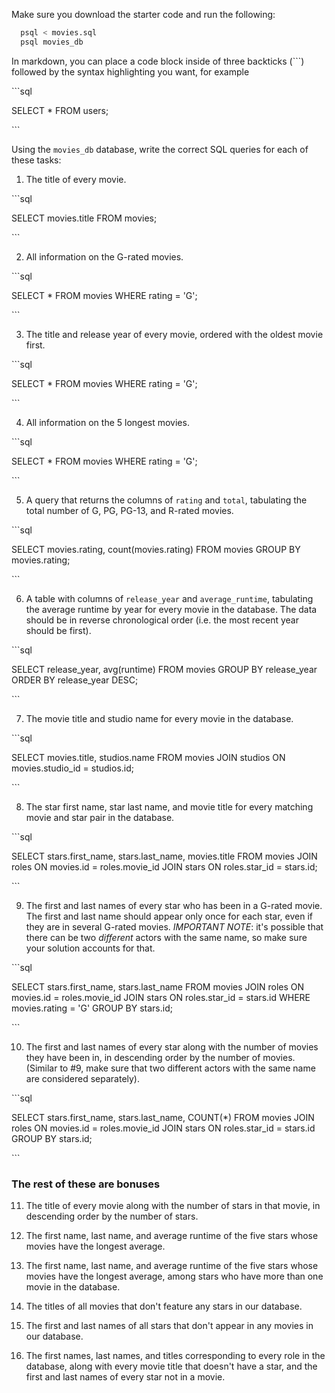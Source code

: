 Make sure you download the starter code and run the following:

```sh
  psql < movies.sql
  psql movies_db
```

In markdown, you can place a code block inside of three backticks (```) followed by the syntax highlighting you want, for example

\```sql

SELECT \* FROM users;

\```

Using the `movies_db` database, write the correct SQL queries for each of these tasks:

1.  The title of every movie.

\```sql

SELECT movies.title FROM movies;

\```

2.  All information on the G-rated movies.

\```sql

SELECT * FROM movies WHERE rating = 'G';

\```

3.  The title and release year of every movie, ordered with the
    oldest movie first.

\```sql

SELECT * FROM movies WHERE rating = 'G';

\```
    
4.  All information on the 5 longest movies.

\```sql

SELECT * FROM movies WHERE rating = 'G';

\```

5.  A query that returns the columns of `rating` and `total`, tabulating the
    total number of G, PG, PG-13, and R-rated movies.

\```sql

SELECT movies.rating, count(movies.rating) FROM movies GROUP BY movies.rating;

\```

6.  A table with columns of `release_year` and `average_runtime`,
    tabulating the average runtime by year for every movie in the database. The data should be in reverse chronological order (i.e. the most recent year should be first).

\```sql

SELECT release_year, avg(runtime) FROM movies GROUP BY release_year ORDER BY release_year DESC;

\```

7.  The movie title and studio name for every movie in the
    database.

\```sql

SELECT movies.title, studios.name FROM movies JOIN studios ON movies.studio_id = studios.id;

\```

8.  The star first name, star last name, and movie title for every
    matching movie and star pair in the database.

\```sql

SELECT stars.first_name, stars.last_name, movies.title FROM movies JOIN roles ON movies.id = roles.movie_id JOIN stars ON roles.star_id = stars.id;

\```

9.  The first and last names of every star who has been in a G-rated movie. The first and last name should appear only once for each star, even if they are in several G-rated movies. *IMPORTANT NOTE*: it's possible that there can be two *different* actors with the same name, so make sure your solution accounts for that.

\```sql

SELECT stars.first_name, stars.last_name FROM movies JOIN roles ON movies.id = roles.movie_id JOIN stars ON roles.star_id = stars.id WHERE movies.rating = 'G' GROUP BY stars.id;

\```

10. The first and last names of every star along with the number
    of movies they have been in, in descending order by the number of movies. (Similar to #9, make sure
    that two different actors with the same name are considered separately).

\```sql

SELECT stars.first_name, stars.last_name, COUNT(*) FROM movies JOIN roles ON movies.id = roles.movie_id JOIN stars ON roles.star_id = stars.id GROUP BY stars.id;

\```

### The rest of these are bonuses

11. The title of every movie along with the number of stars in
    that movie, in descending order by the number of stars.

12. The first name, last name, and average runtime of the five
    stars whose movies have the longest average.

13. The first name, last name, and average runtime of the five
    stars whose movies have the longest average, among stars who have more than one movie in the database.

14. The titles of all movies that don't feature any stars in our
    database.

15. The first and last names of all stars that don't appear in any movies in our database.

16. The first names, last names, and titles corresponding to every
    role in the database, along with every movie title that doesn't have a star, and the first and last names of every star not in a movie.
